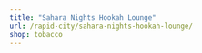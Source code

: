 ```yaml
---
title: "Sahara Nights Hookah Lounge"
url: /rapid-city/sahara-nights-hookah-lounge/
shop: tobacco
---
```


